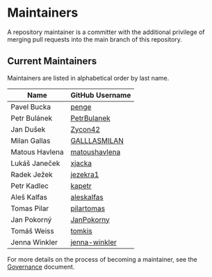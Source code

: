 # Maintainers

A repository maintainer is a committer with the additional privilege of merging pull requests into the main branch of this repository.

## Current Maintainers

Maintainers are listed in alphabetical order by last name.

| Name | GitHub Username |
| ---- | ---- |
| Pavel Bucka | [penge](https://github.com/penge) |
| Petr Bulánek | [PetrBulanek](https://github.com/PetrBulanek) |
| Jan Dušek | [Zycon42](https://github.com/Zycon42) |
| Milan Gallas | [GALLLASMILAN](https://github.com/GALLLASMILAN) |
| Matous Havlena | [matoushavlena](https://github.com/matoushavlena) |
| Lukáš Janeček | [xjacka](https://github.com/xjacka) |
| Radek Ježek | [jezekra1](https://github.com/jezekra1) |
| Petr Kadlec | [kapetr](https://github.com/kapetr) |
| Aleš Kalfas | [aleskalfas](https://github.com/aleskalfas) |
| Tomas Pilar | [pilartomas](https://github.com/pilartomas) |
| Jan Pokorný | [JanPokorny](https://github.com/JanPokorny) |
| Tomáš Weiss | [tomkis](https://github.com/tomkis) |
| Jenna Winkler | [jenna-winkler](https://github.com/jenna-winkler) |

For more details on the process of becoming a maintainer, see the [Governance](https://github.com/i-am-bee/community/blob/main/GOVERNANCE.md) document.
